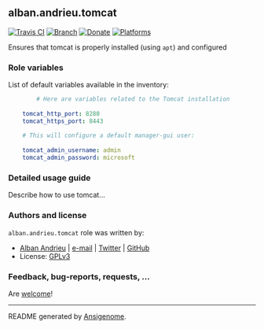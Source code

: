 ## alban.andrieu.tomcat

[![Travis CI](http://img.shields.io/travis/AlbanAndrieu/ansible-tomcat.svg?style=flat)](http://travis-ci.org/AlbanAndrieu/ansible-tomcat) [![Branch](http://img.shields.io/github/tag/AlbanAndrieu/ansible-tomcat.svg?style=flat-square)](https://github.com/AlbanAndrieu/ansible-tomcat/tree/master) [![Donate](https://img.shields.io/gratipay/AlbanAndrieu.svg?style=flat)](https://www.gratipay.com/AlbanAndrieu)  [![Platforms](http://img.shields.io/badge/platforms-debian%20/%20ubuntu-lightgrey.svg?style=flat)](#)

Ensures that tomcat is properly installed (using `apt`) and configured




### Role variables

List of default variables available in the inventory:

```yaml
        # Here are variables related to the Tomcat installation
    
    tomcat_http_port: 8280
    tomcat_https_port: 8443
    
    # This will configure a default manager-gui user:
    
    tomcat_admin_username: admin
    tomcat_admin_password: microsoft
```


### Detailed usage guide

Describe how to use tomcat...


### Authors and license

`alban.andrieu.tomcat` role was written by:
- [Alban Andrieu](fr.linkedin.com/in/nabla/) | [e-mail](mailto:alban.andrieu@free.fr) | [Twitter](https://twitter.com/AlbanAndrieu) | [GitHub](https://github.com/AlbanAndrieu)
- License: [GPLv3](https://tldrlegal.com/license/gnu-general-public-license-v3-%28gpl-3%29)

### Feedback, bug-reports, requests, ...

Are [welcome](https://github.com/AlbanAndrieu/ansible-tomcat/issues)!

***

README generated by [Ansigenome](https://github.com/nickjj/ansigenome/).

